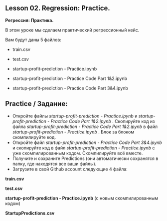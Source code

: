## Lesson 02. Regression: Practice.
**Регрессия: Практика.** 

В этом уроке мы сделаем практический регрессионный кейс.

Вам будут даны 5 файлов:

* train.csv

* test.csv

* startup-profit-prediction - Practice.ipynb

* startup-profit-prediction - Practice Code Part 1&2.ipynb

* startup-profit-prediction - Practice Code Part 3&4.ipynb


## Practice / Задание:

* Откройте файлы _startup-profit-prediction - Practice.ipynb_ и _startup-profit-prediction - Practice Code Part 1&2.ipynb_ . Скопируйте код из файла _startup-profit-prediction - Practice Code Part 1&2.ipynb_ в файл _startup-profit-prediction - Practice.ipynb_ . Блок за блоком скомпилируйте код.
* Откройте файл _startup-profit-prediction - Practice Code Part 3&4.ipynb_ и скопируйте код  в файл _startup-profit-prediction - Practice.ipynb_ с уже скомпилированным кодом. Скомпилируйте всё вместе.
* Получите и сохраните Predictions (они автоматически сохранятся в папку, где находятся все ваши файлы).
* Загрузите в свой Github account следующие 4 файла:

 **train.csv**
 
 **test.csv**

**startup-profit-prediction - Practice.ipynb** (с новым скомпилированным кодом)  

**StartupPredictions.csv**
